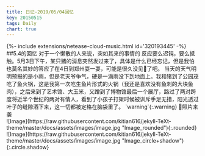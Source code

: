 ```yaml
---
title: 日记-2019/05/04回忆
key: 20150515
tags: Daily
chart: true
---
```

<div>{%- include extensions/netease-cloud-music.html id='320193445' -%}</div>
##5.4的回忆
       对于一个懒散的人来说，突如其来的事情的 反应要么迟钝，要么抵触。5月3日下午，某只猪的消息突然发过来了，具体是什么已经忘记，但是我怕也莫名其妙的答应了在4日到郑州耍一耍，可能是很久没见🐖了吧。
      当天的天气明明预报的是小雨，但是老天爷争气，硬是一滴雨没下到地面上。我和猪到了公园茂吃了鱼火锅，这是我第一次吃生鱼片形式的火锅（我还是喜欢没有鱼刺的大块鱼肉），之后来到了艺术馆、大玉米，又蹭到了博物馆最后一个展厅，路过了两对跨度将近半个世纪的两对有情人，看到了小孩子打架时候被训斥手足无措，阳光透过叶子的缝隙洒下来，这一切都被定格在脑袋里了。
`warning`{:.warning} 
🐖照片来袭
<div class="grid-container">
<div class="grid grid--p-3">
<div class="cell cell--12 cell--md-5 cell--lg-4" markdown="1">
![Image](https://raw.githubusercontent.com/kitian616/jekyll-TeXt-theme/master/docs/assets/images/image.jpg "Image_rounded"){:.rounded}
</div>
<div class="cell cell--12 cell--md-5 cell--lg-4" markdown="1">
![Image](https://raw.githubusercontent.com/kitian616/jekyll-TeXt-theme/master/docs/assets/images/image.jpg "Image_circle+shadow"){:.circle.shadow}
</div>
</div>
</div>
